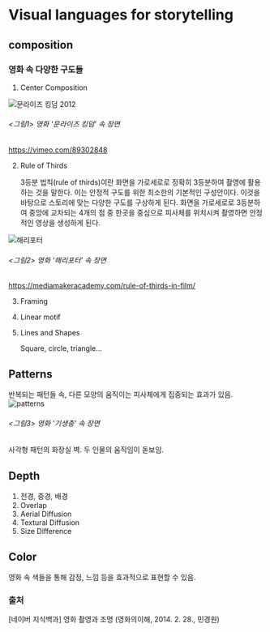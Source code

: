 # Visual languages for storytelling
## composition
### 영화 속 다양한 구도들
1) Center Composition

![문라이즈 킹덤 2012](https://user-images.githubusercontent.com/70870803/95657767-32f36300-0b51-11eb-8060-e1501d56896b.JPG)

###### <그림1> 영화 '문라이즈 킹덤' 속 장면 
https://vimeo.com/89302848

2) Rule of Thirds

   3등분 법칙(rule of thirds)이란 화면을 가로세로로 정확히 3등분하여 촬영에 활용하는 것을 말한다. 이는 안정적 구도를 위한 최소한의 기본적인 구성안이다. 이것을 바탕으로 스토리에 맞는 다양한      구도를 구상하게 된다. 화면을 가로세로로 3등분하여 중앙에 교차되는 4개의 점 중 한곳을 중심으로 피사체를 위치시켜 촬영하면 안정적인 영상을 생성하게 된다. 

![해리포터](https://user-images.githubusercontent.com/70870803/95657872-d80e3b80-0b51-11eb-80eb-6a1a271384dc.JPG)

###### <그림2> 영화 '해리포터' 속 장면 
https://mediamakeracademy.com/rule-of-thirds-in-film/


3) Framing
4) Linear motif
5) Lines and Shapes

   Square, circle, triangle...

## Patterns
반복되는 패턴들 속, 다른 모양의 움직이는 피사체에게 집중되는 효과가 있음.
![patterns](https://user-images.githubusercontent.com/70870803/95658153-499ab980-0b53-11eb-9257-b9bf78cf6079.jpg)

###### <그림3> 영화 '기생충' 속 장면

사각형 패턴의 화장실 벽. 두 인물의 움직임이 돋보임.

## Depth
1) 전경, 중경, 배경
2) Overlap
3) Aerial Diffusion
4) Textural Diffusion
5) Size Difference

## Color
영화 속 색들을 통해 감정, 느낌 등을 효과적으로 표현할 수 있음.

### 출처 
[네이버 지식백과] 영화 촬영과 조명 (영화의이해, 2014. 2. 28., 민경원)
